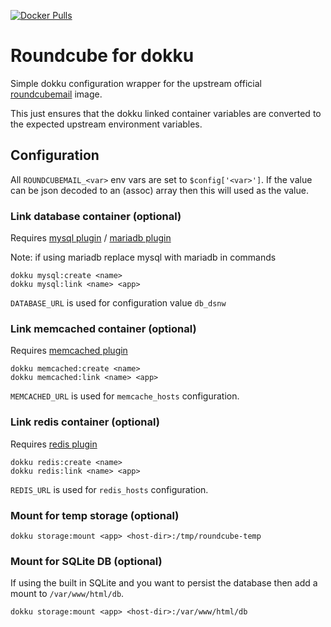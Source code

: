 [![Docker Pulls](https://img.shields.io/docker/pulls/kingsquare/roundcube-dokku.svg)](https://hub.docker.com/r/kingsquare/roundcube-dokku/)

# Roundcube for dokku

Simple dokku configuration wrapper for the upstream official [roundcubemail](https://hub.docker.com/r/roundcube/roundcubemail) image.

This just ensures that the dokku linked container variables are converted to the expected upstream environment variables.

## Configuration

All `ROUNDCUBEMAIL_<var>` env vars are set to `$config['<var>']`.
If the value can be json decoded to an (assoc) array then this will used as the value.

### Link database container (optional)

Requires [mysql plugin](https://github.com/dokku/dokku-mysql) / [mariadb plugin](https://github.com/dokku/dokku-mariadb)

Note: if using mariadb replace mysql with mariadb in commands

    dokku mysql:create <name>
    dokku mysql:link <name> <app>

`DATABASE_URL` is used for configuration value `db_dsnw`

### Link memcached container (optional)

Requires [memcached plugin](https://github.com/dokku/dokku-memcached)

    dokku memcached:create <name>
    dokku memcached:link <name> <app>

`MEMCACHED_URL` is used for `memcache_hosts` configuration.

### Link redis container (optional)

Requires [redis plugin](https://github.com/dokku/dokku-redis)

    dokku redis:create <name>
    dokku redis:link <name> <app>

`REDIS_URL` is used for `redis_hosts` configuration.

### Mount for temp storage (optional)

    dokku storage:mount <app> <host-dir>:/tmp/roundcube-temp

### Mount for SQLite DB (optional)

If using the built in SQLite and you want to persist the database then add a mount to `/var/www/html/db`.

    dokku storage:mount <app> <host-dir>:/var/www/html/db
